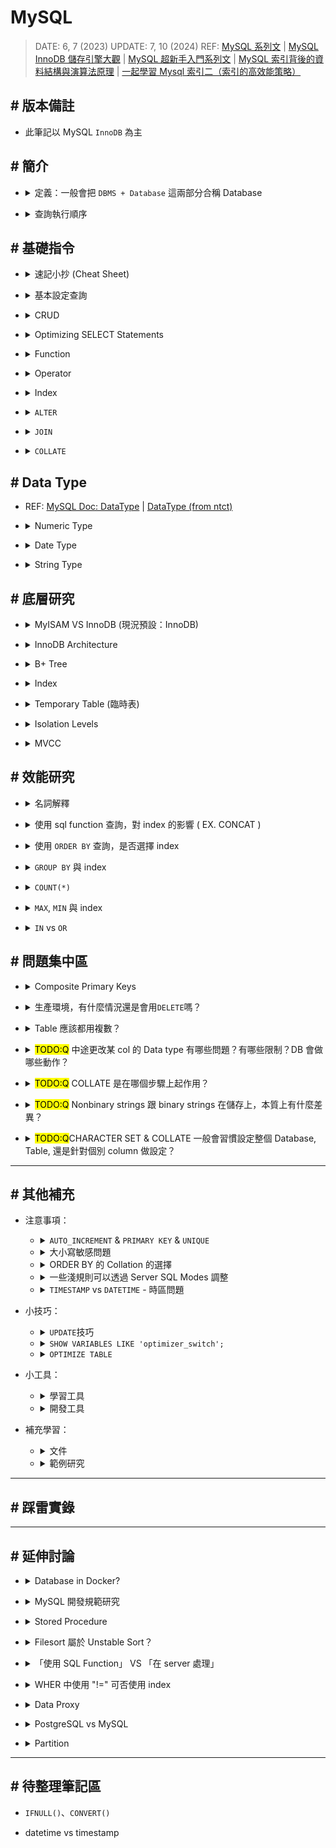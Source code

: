 ##### <!-- 收起 -->

<!----------- ref start ----------->

[MySQL Partition and InnoDB]: https://medium.com/corneltek/mysql-partition-and-innodb-c2b5982e3c04
[DOC: InnoDB Architecture]: https://dev.mysql.com/doc/refman/9.0/en/innodb-architecture.html
[MySQL InnoDB 儲存引擎大觀]: https://www.jianshu.com/p/d4cc0ea9d097
[老生常談：MySQL 的體系結構]: https://generalthink.github.io/2022/04/06/mysql-architecture/
[從 Indexing 的角度切入 MySQL-Innodb 與 PostgreSQL 的效能比較]: https://tech-blog.cymetrics.io/posts/maxchiu/indexing/
[淺談 PostgreSQL 與 MySQL 的差異]: https://blog.kennycoder.io/2023/11/18/%E8%AB%87%E8%AB%87-Postgres-%E8%88%87-MySQL-%E7%9A%84%E5%B7%AE%E7%95%B0/
[MySQL 超新手入門系列文]: https://www.codedata.com.tw/database/mysql-tutorial-getting-started
[MySQL 儲存引擎與資料型態]: https://www.codedata.com.tw/database/mysql-tutorial-8-storage-engine-datatype/
[MySQL 資料庫引擎 InnoDB 與 MyISAM 有何差異?]: https://www.mysql.tw/2023/05/mysql-innodb-myisam-difference.html
[MVCC: Postgres vs MySQL vs Dolt]: https://www.dolthub.com/blog/2024-07-08-are-git-branches-mvcc/
[一起學習 Mysql 索引二（索引的高效能策略）]: https://mp.weixin.qq.com/s?__biz=MzI0MDEzODc5MA==&mid=2247483930&idx=1&sn=1514297d01e62af4185622c6f87ce99f
[MySQL 索引背後的資料結構與演算法原理]: http://blog.codinglabs.org/articles/theory-of-mysql-index.html
[MySQL ICP Doc]: https://dev.mysql.com/doc/refman/8.4/en/index-condition-pushdown-optimization.html
[MySQL 系列文]: https://ithelp.ithome.com.tw/users/20124671/articles
[ON UPDATE/DELETE 作用]: https://blog.csdn.net/u013636377/article/details/51313669
[MariaDB Error Codes]: https://mariadb.com/kb/en/mariadb-error-codes/
[Prisma Doc: Data Proxy]: https://www.prisma.io/docs/data-platform/data-proxy
[MySQL Doc: SHOW Statements]: https://dev.mysql.com/doc/refman/8.0/en/show.html
[validate_password]: https://dev.mysql.com/doc/refman/8.0/en/validate-password.html
[MySQL shell]: https://github.com/dbcli/mycli
[MySQL Doc: BINARY]: https://dev.mysql.com/doc/refman/8.0/en/cast-functions.html#operator_binary
[MySQL 函數 ｜鐵人]: https://ithelp.ithome.com.tw/articles/10034496
[MySQL Doc: Operator]: https://dev.mysql.com/doc/refman/8.0/en/non-typed-operators.html
[MySQL Doc: Date and Time Functions]: https://dev.mysql.com/doc/refman/8.0/en/date-and-time-functions.html
[MySQL Doc: Date]: https://dev.mysql.com/doc/refman/8.0/en/datetime.html
[DataType (from ntct)]: http://ftp.ntct.edu.tw/%E7%A0%94%E7%BF%92%E6%95%99%E6%9D%90/95%E5%B9%B4%E6%9A%91%E6%9C%9F%E7%A0%94%E7%BF%92/php&mysql+xoops/0710%E4%B8%8A%E8%AA%B2/%E6%AC%84%E4%BD%8D%E5%9E%8B%E6%85%8B.htm
[MySQL Doc: Server SQL Modes]: https://dev.mysql.com/doc/refman/8.0/en/sql-mode.html
[MySQL Doc: Precision Math]: https://dev.mysql.com/doc/refman/8.0/en/precision-math.html
[MySQL Doc: DataType]: https://dev.mysql.com/doc/refman/8.0/en/data-types.html
[MySQL issue answer]: https://bugs.mysql.com/bug.php?id=79808
[MySQL EXPLAIN Extra 解析]: https://www.modb.pro/db/409873
[MySQL doc: COUNT()]: https://dev.mysql.com/doc/refman/8.0/en/aggregate-functions.html#function_count
[MySQL 中 IS NULL、IS NOT NULL、!= 不能用索引？]: https://juejin.cn/post/6844903921450745863
[分析 COUNT(*)]: https://mp.weixin.qq.com/s/eh7G_J3a0JudZRR-wrElag
[Optimizing SELECT Statements]: https://dev.mysql.com/doc/refman/8.0/en/select-optimization.html
[Aggregate Function]: https://dev.mysql.com/doc/refman/8.0/en/aggregate-functions-and-modifiers.html
[String Functions]: https://dev.mysql.com/doc/refman/8.0/en/string-functions.html
[MySQL DOC: Character Sets, Collations, Unicode]: https://dev.mysql.com/doc/refman/8.0/en/charset.html
[What is the sorting algorithm behind ORDER BY query in MySQL?]: https://www.pankajtanwar.in/blog/what-is-the-sorting-algorithm-behind-order-by-query-in-mysql
[MySQL：排序（filesort）詳細解析]: https://zhuanlan.zhihu.com/p/101921329
[MySQL DOC: SELECT Statement]: https://dev.mysql.com/doc/refman/8.0/en/select.html
[MySQL DOC: ORDER BY Optimization]: https://dev.mysql.com/doc/refman/8.0/en/order-by-optimization.html
[Optimize Table 整理 MySQL 表空間]: https://www.796t.com/content/1545213008.html
[圖解｜索引覆蓋、索引下推以及如何避免索引失效]: https://zhuanlan.zhihu.com/p/481750465
[資料庫索引深入淺出(二)]: https://isdaniel.github.io/dbindex-2/
[MySQL 覆蓋索引詳解]: https://juejin.cn/post/6844903967365791752
[MySQL 面試：談談你對聚簇索引的理解]: https://blog.csdn.net/zhizhengguan/article/details/120834883?ops_request_misc=%257B%2522request%255Fid%2522%253A%2522168785250216800182784361%2522%252C%2522scm%2522%253A%252220140713.130102334..%2522%257D&request_id=168785250216800182784361&biz_id=0&utm_medium=distribute.pc_search_result.none-task-blog-2~all~top_click~default-2-120834883-null-null.142^v88^koosearch_v1,239^v2^insert_chatgpt&utm_term=%E8%81%9A%E7%B0%87%E7%B4%A2%E5%BC%95&spm=1018.2226.3001.4187
[詳解聚簇索引]: https://blog.csdn.net/crazzy_lp/article/details/84650621?ops_request_misc=&request_id=&biz_id=102&utm_term=%E8%81%9A%E7%B0%87%E7%B4%A2%E5%BC%95&utm_medium=distribute.pc_search_result.none-task-blog-2~all~sobaiduweb~default-1-84650621.142^v88^koosearch_v1,239^v2^insert_chatgpt&spm=1018.2226.3001.4187
[MySQL 底層為什麼要選用 B+樹作為索引的數據結構呢？]: https://blog.csdn.net/cckevincyh/article/details/119003282?spm=1001.2014.3001.5501
[平衡二叉樹、B 樹、B+樹、B*樹理解其中一種你就都明白了]: https://zhuanlan.zhihu.com/p/27700617
[資料庫層的核心 - 索引結構演化論 B+樹]: https://mark-lin.com/posts/20190911/
[聚簇索引]: https://blog.csdn.net/taoqilin/article/details/121230649?ops_request_misc=%257B%2522request%255Fid%2522%253A%2522168785250216800182784361%2522%252C%2522scm%2522%253A%252220140713.130102334..%2522%257D&request_id=168785250216800182784361&biz_id=0&utm_medium=distribute.pc_search_result.none-task-blog-2~all~top_positive~default-1-121230649-null-null.142^v88^koosearch_v1,239^v2^insert_chatgpt&utm_term=%E8%81%9A%E7%B0%87%E7%B4%A2%E5%BC%95&spm=1018.2226.3001.4187
[MySQL 開發規範參考]: https://mp.weixin.qq.com/s?__biz=MzUzNzAzMTc3MA==&mid=2247484130&idx=1&sn=4bae9fdac414a5ee3157b2f9d94f5592&scene=21#wechat_redirect
[Should You Run Your Database in Docker?]: https://vsupalov.com/database-in-docker/

<!------------ ref end ------------>

# MySQL

> DATE: 6, 7 (2023)
> UPDATE: 7, 10 (2024)
> REF: [MySQL 系列文] | [MySQL InnoDB 儲存引擎大觀] | [MySQL 超新手入門系列文] | [MySQL 索引背後的資料結構與演算法原理] | [一起學習 Mysql 索引二（索引的高效能策略）]

## # 版本備註

- 此筆記以 MySQL `InnoDB` 為主

## # 簡介

<!-- 定義：一般會把 `DBMS + Database` 這兩部分合稱 Database -->

- <details close>
  <summary>定義：一般會把 <code>DBMS + Database</code> 這兩部分合稱 Database</summary>

  - DBMS (Database Management System)

    - RDBMS： MySQL、Oracle、Microsoft SQL Server 等
    - NoSQL DBMS：MongoDB、Cassandra、Redis 等

  - SQL (Structured Query Language)
    - 用於溝通 Relational database 的標準語言

  <br>

  ![](./src/image/SQL_Role_Definition.png)

  </details>

<!-- 查詢執行順序 -->

- <details close>
  <summary>查詢執行順序</summary>

  ![](./src/image/SQL_Query_Execution_Order.jpg)

  </details>

<!-- ## # 安裝

TODO: 再修改整理

- 以`Homebrew`安裝
- 以`docker`啟動
- `mysql_secure_installation`進行安全設置

  - 設定每次連線所需的密碼
  - 設定是否開放遠端連線 --NO-> 只能在本機連線
  - 設定是否開放 test user --NO-> 只能用 root 連線

- `mysql -u root -p`進入 MySQL 介面

  - `-u <user>`：以該 user 身份執行
  - `-p`：輸入密碼

 -->

## # 基礎指令

<!-- 速記小抄 (Cheat Sheet) -->

- <details close>
  <summary>速記小抄 (Cheat Sheet)</summary>

  ![](./src/image/SQL_cheat_sheet1.jpeg)
  ![](./src/image/SQL_cheat_sheet2.png)

  </details>

<!-- 基本設定查詢 -->

- <details close>
  <summary>基本設定查詢</summary>

  <!-- SELECT VERSION(); -->

  - <details close>
    <summary><code>SELECT VERSION();</code></summary>

    - 查看 MySQL 版本

    </details>

  <!-- SELECT DATABASE(); -->

  - <details close>
    <summary><code>SELECT DATABASE();</code></summary>

    - 查詢目前正在 use 的 DB

    </details>

  <!-- DELIMITER symbol -->

  - <details close>
    <summary><code>DELIMITER symbol</code></summary>

    - 更改結尾的符號
    - 當前環境生效，若 exit 再回來則回覆成 `;`

    ```sql
    -- EX. 原本用 ; 結尾
    > SELECT * FROM users;

    -- 改成用 # 結尾
    > DELIMITER #
    > SELECT * FROM users#

    -- exit 後恢復 ;
    > exit
    $ mysql -r root -p
    > SELECT * FROM users;
    ```

    </details>

  <!-- DESCRIBE table; -->

  - <details close>
    <summary><code>DESCRIBE table;</code></summary>

    - 秀出該 table 的樣貌

    </details>

  <!-- SHOW WARNINGS; -->

  - <details close>
    <summary><code>SHOW WARNINGS;</code></summary>

    - REF: [MariaDB Error Codes]
    - 列出上一個操作所造成的 Error 或 Warning
    - 只要做新的 SQL 動作，前面的 warning 就消失了

    </details>

  <!-- SHOW VARIABLES; -->

  - <details close>
    <summary><code>SHOW VARIABLES;</code></summary>

    - 列出所有 DB server 中的變數設定
    - 設定方式：`SET var_name="var_value"`

    </details>

  <!-- SHOW CREATE DATABASE db_name; -->

  - <details close>
    <summary><code>SHOW CREATE DATABASE db_name;</code></summary>

    - [MySQL Doc: SHOW Statements]
    - 可以查詢該 database 的資訊 (CHARACTER SET, COLLATE, ENCRYPTION)
    - 同理可查 `SCHEMA`

    </details>

  </details>

<!-- CRUD -->

- <details close>
  <summary>CRUD</summary>

  <!-- INSERT INTO -->

  - <details close>
    <summary><code>INSERT INTO</code></summary>

    - `INSERT INTO table(col1, col2) VALUES(col1, col2);`，是按照順序來進行配對 column

    </details>

  </details>

<!-- Optimizing SELECT Statements -->

- <details close>
  <summary>Optimizing SELECT Statements</summary>

  - [Optimizing SELECT Statements]

  <!-- ORDER BY -->

  - <details close>
    <summary><code>ORDER BY</code></summary>

    - `DESC` 降冪 (預設為升冪)

      - 排序方式從 升冪 改為 降冪
      - EX. `SELECT * FROM employees ORDER BY salary DESC;`

    - `ORDER BY 1`

      - 依照 SELECT 的第一項 (EX. name) 來排序
      - EX. `SELECT name, salary FROM employees ORDER BY 1;`

    </details>

  <!-- LIMIT -->

  - <details close>
    <summary><code>LIMIT</code></summary>

    - 可用 `18446744073709551615` 確保列出 LIMIT 後全部內容
    - EX. `SELECT * FROM tbl LIMIT 95,18446744073709551615;`
    - REF: [MySQL DOC: SELECT Statement]

    </details>

  <!-- LIKE -->

  - <details close>
    <summary><code>LIKE</code></summary>

    <!-- `%` 省略 -->

    - <details close>
      <summary><code>%</code> 省略</summary>

      - EX. `SELECT * FROM table_name LIKE "%A";`
      - EX. `SELECT * FROM table_name LIKE "A%";`
      - EX. `SELECT * FROM table_name LIKE "%A%";`
      </details>

    <!-- `_` 省略數量 -->

    - <details close>
      <summary><code>_</code> 省略數量</summary>

      - 有幾個 `_` 就代表幾個 char
      - EX. `SELECT * FROM table_name LIKE "__A";`
      - EX. `SELECT * FROM table_name LIKE "A___";`
      </details>

    <!-- 預設不會區分大小寫 -->

    - <details close>
      <summary>預設不會區分大小寫</summary>

      - 可用 `BINARY` 區分大小寫
      - EX. `SELECT * FROM table_name WHERE col_name LIKE BINARY 'J%';`

      </details>

    <!-- 效能注意 -->

    - <details close>
      <summary>效能注意</summary>

      - 使用 `%`, `_` 等開頭，會無法使用 index

      </details>

    </details>

  </details>

<!-- Function -->

- <details close>
  <summary>Function</summary>

  <!-- String Function -->

  - <details close>
    <summary>String Function</summary>

    - [String Functions]

    - `CONCAT`、`CONCAT_WS`、`SUBSTR`、`REPLACE`、`REVERSE`、`CHAR_LENGTH`、`LOWER`、`UPPER`、`TRIM`、``

    </details>

  <!-- DateTime Function -->

  - <details close>
    <summary>DateTime Function</summary>

    - `NOW()`、`CURRENT_TIMESTAMP()`、`CURRENT_TIMESTAMP`

      - MySQL 中，都是回傳當下時區的時間
      - 需注意就算以數字格式呈現，也不是 TIMESTAMP，而是 DATETIME

    - `NOW()` vs `SYSDATE()`

      - `NOW()`、`CURRENT_TIMESTAMP()` 是執行準備開始的時間
      - `SYSDATE()` 是真正執行時的時間

      ![NOW_vs_SYSDATE.png](./src/image/NOW_vs_SYSDATE.png)

    - `DATEDIFF()`、`TIMESTAMPDIFF()`

      - `DATEDIFF()` 回傳「天數」
      - `TIMESTAMPDIFF()` 自己指定

    - [MySQL Doc: Date and Time Functions]

    </details>

  <!-- Information Function -->

  - <details close>
    <summary>Information Function</summary>

    - `CONNECTION_ID()`、`DATABASE()`、`LAST_INSERT_ID()`、`USER()`、`VERSION()`

    - `LAST_INSERT_ID()`

      - 同時插入多筆資料，會回傳第一筆的 id

      ```sql
      -- EX. 一次 INSERT a,b,c，但 LAST_INSERT_ID() 會回傳 a 的 id

      mysql> SELECT * FROM table1;
      +----+------+
      | id | col1 |
      +----+------+
      | 1  | x    |
      +----+------+

      mysql> INSERT INTO table1(col1) VALUES('a'),('b'),('c');

      mysql> SELECT * FROM table1;
      +----+------+
      | id | col1 |
      +----+------+
      | 1  | x    |
      | 2  | a    |
      | 3  | b    |
      | 4  | c    |
      +----+------+

      mysql> SELECT LAST_INSERT_ID();
      +------------------+
      | LAST_INSERT_ID() |
      +------------------+
      |                2 |
      +------------------+
      ```

    </details>

  <!-- Aggregate Function -->

  - <details close>
    <summary>Aggregate Function</summary>

    - [Aggregate Function]

    - `COUNT`、`DISTINCT`、`SUM`、`MAX`、`MIN`、`AVG`

    <!-- GROUP BY -->

    - <details close>
      <summary><code>GROUP BY</code></summary>

      - `HAVING`：類似於 `GROUP BY` 的 `WHERE`，但本質上不同

      </details>

    <!-- HAVING VS WHERE -->

    - <details close>
      <summary><code>HAVING</code> VS <code>WHERE</code></summary>

      - `WHERE`：查表時進行篩選
      - `HAVING`：對查詢結果進行篩選

      - 當在一般情形，直接以 `HAVING` 替代 `WHERE`，則會先返回結果才進行篩選，導致其掃表的範圍變大、返回的內容變多

        ![HAVING_vs_WHERE.png](./src/image/HAVING_vs_WHERE.png)

      </details>

    </details>

  <!-- Encryption and Compression Functions -->

  - <details close>
    <summary>Encryption and Compression Function</summary>

    - `MD5()`、`SHA1()`、`SHA2()`

    - `VALIDATE_PASSWORD_STRENGTH()`

      - 需先安裝 [validate_password]
      - 回傳密碼強度
      - 不會記錄在 shell 的 history

    </details>

  </details>

<!-- Operator -->

- <details close>
  <summary>Operator</summary>

  - [MySQL Doc: Operator]

  - `NOT`、`!=`、`LIKE`、`BINARY`、`AND`、`OR`、`BETWEEN`、`IN`、`CASE`

  - `BINARY`

    - 轉成 binary string，可以進行 byte by byte 的比較 (沒轉之前為 char by char，所以才無法區分大小寫)

    - 範例

      - 在查詢時才指定 COLLATE

        - EX. `SELECT * FROM table_name WHERE col_name LIKE BINARY 'J%';`

      - 在定義欄位時，同時定義預設的 COLLATE

        - EX. `CREATE TABLE table_name(col_name VARCHAR(5) BINARY);`

      ```sql
      -- 預設為 utf8mb4 時，以下兩兩同義：
      CHAR(10) BINARY
      CHAR(10) CHARACTER SET utf8mb4 COLLATE utf8mb4_bin

      CHAR(10) CHARACTER SET binary
      BINARY(10)
      ```

    - REF: [MySQL Doc: BINARY] | [MySQL 函數 ｜鐵人]

  - `BETWEEN`

    - 包含前後兩個
    - EX. `SELECT * FROM table_name WHERE col_name BETWEEN 1 AND 5;` 中，回傳資料包含 1 & 5

  - `CASE`

    ```sql
    -- EX. 依照分數分類為 1 ~ 5 顆星，並在查詢結果增加一個 col 為 stars

    SELECT *,
      CASE
        WHEN score>=8 THEN "*****"
        WHEN score>=7 AND score<8 THEN "****"
        WHEN score>=6 AND score<7 THEN "***"
        WHEN score>=5 AND score<6 THEN "**"
        ELSE "*"
      END AS stars
    FROM movie
    ```

  </details>

<!-- Index -->

- <details close>
  <summary>Index</summary>

  <!-- CREATE INDEX index_name ON table_name(title); -->

  - `CREATE INDEX index_name ON table_name(title);`

  <!-- SHOW INDEXES FROM table_name; -->

  - `SHOW INDEXES FROM table_name;`

  </details>

<!-- ALTER -->

- <details close>
  <summary><code>ALTER</code></summary>

  - `ALTER TABLE table_name MODIFY col_name TYPE_NAME;`

    - 更改 col 的 type
    - 需相容所有已存在的資料，才能改變

  </details>

<!-- JOIN -->

- <details close>
  <summary><code>JOIN</code></summary>

  <!-- 基本 -->

  - <details close>
    <summary>基本</summary>

    - `join buffer` 預設：256KB
    - `SHOW VARIABLES LIKE 'join_%';`

    </details>

  <!-- JOIN 的過程 -->

  - <details close>
    <summary>JOIN 的過程</summary>

    </details>

  <!-- `ON` vs `WHERE` -->

  - <details close>
    <summary><code>ON</code> vs <code>WHERE</code></summary>

    </details>

  <!-- FOREIGN KEY -->

  - <details close>
    <summary><code>FOREIGN KEY</code></summary>

    - EX. `FOREIGN KEY(table_name_id) REFERENCES table_name(id)`

    - 插入時，`table_name_id` 欄位會進行檢查，只能填入已存在的 `table_name.id`
    - 一些規範，不建議使用 `FOREIGN KEY`，因為會降低效能 (可能都會在 server 端進行檢查)

    </details>

  <!-- ON DELETE CASCADE -->

  - <details close>
    <summary><code>ON DELETE CASCADE</code></summary>

    - [ON UPDATE/DELETE 作用]

    </details>

  ![JOIN_3_type.png](./src/image/JOIN_3_type.png)

  </details>

<!-- COLLATE -->

- <details close>
  <summary><code>COLLATE</code></summary>

  </details>

## # Data Type

- REF: [MySQL Doc: DataType] | [DataType (from ntct)]

<!-- Numeric Type -->

- <details close>
  <summary>Numeric Type</summary>

  <!-- Interger Types -->

  - <details close>
    <summary>Interger Types</summary>

    - `TINYINT`、`SMALLINT`、`MEDIUMINT`、`INT`、`BIGINT`
    - 1、2、3、4、8 byte
    - 可以使用 `UNSIGNED`
      - EX. `INT UNSIGNED`

    </details>

  <!-- Fixed-Point Types -->

  - <details close>
    <summary>Fixed-Point Types</summary>

    - `DECIMAL`、`NUMERIC`

    <!-- size (`DECIMAL(M,D)`) -->

    - <details close>
      <summary>size (<code>DECIMAL(M,D)</code>)</summary>

      - M 最多 65 digits
      - <mark>TODO: 此資料有點問題，待研究</mark> size：`M > D ? M + 2 : D + 2` byte
      - 應該是 M+2 byte，且 D <= M+2 ？
      </details>

    <!-- 範例 -->

    - <details close>
      <summary>範例</summary>

      - EX. `DECIMAL(5,2)`
      - precision 為 5 位數字 (digits)，scale 為 2 位小數 (decimals)
      - 範圍：-999.99 ~ 999.99
      </details>

    <!-- 簡寫 -->

    - <details close>
      <summary>簡寫</summary>

      - `DECIMAL(M)` 等於 `DECIMAL(M,0)`
      - `DECIMAL` 等於 `DECIMAL(10)`

      </details>

    - REF: [MySQL Doc: Precision Math]

    </details>

  <!-- Floating-Point Types (不準確) -->

  - <details close>
    <summary>Floating-Point Types (不準確)</summary>

    - `FLOAT`、`DOUBLE`
    - `FLOAT` 4 byte，`DOUBLE` 8 byte
    - 格式同 `DECIMAL`，但儲存方式不同，精準度也就不同

    </details>

  <!-- Bit-Value Type -->

  - <details close>
    <summary>Bit-Value Type</summary>

    - `BIT`
    - `BIT(M)`: M 可以 1 ~ 64

    <!-- 輸入範例 -->

    - <details close>
      <summary>輸入範例</summary>

      - `INSERT INTO table_name VALUE(b'11111111');`
      - `INSERT INTO table_name VALUE(0b11111111);`
      - `INSERT INTO table_name VALUE(x'FF');`
      - `INSERT INTO table_name VALUE(0xFF);`
      - `INSERT INTO table_name VALUE(255);`
      </details>

    <!-- 輸出範例 -->

    - <details close>
      <summary>輸出範例</summary>

      - `SELECT x, x+0, BIN(x), OCT(x), HEX(x) FROM table_name;`

        ![BIT_present.png](./src/image/BIT_present.png)

      </details>

    </details>

  </details>

<!-- Date Type -->

- <details close>
  <summary>Date Type</summary>

  - REF: [MySQL Doc: Date]

  - `DATE`、`TIME`、`YEAR`、`DATETIME`、`TIMESTAMP`
  - 盡量都按照完整格式書寫。若需使用簡寫，需再仔細研究地雷區
  - 有些可以超出一點 support 的範圍，但不建議也不保證

  <!-- DATE -->

  - <details close>
    <summary><code>DATE</code></summary>

    - `YYYY-MM-DD`
    - `1000-01-01` ~ `9999-12-31`
    - 3 byte

    </details>

  <!-- TIME -->

  - <details close>
    <summary><code>TIME</code></summary>

    - `HH:MM:SS`
    - `-838:59:59` ~ `838:59:59`
    - 3 byte
    - <mark>TODO:Q</mark> 為啥是 838 ？

    </details>

  <!-- YEAR -->

  - <details close>
    <summary><code>YEAR</code></summary>

    - `1901` ~ `2155`
    - 1 byte

    </details>

  <!-- DATETIME -->

  - <details close>
    <summary><code>DATETIME</code></summary>

    - `DATE` + `TIME` + microseconds
    - `YYYY-MM-DD HH:MM:SS`
    - `1000-01-01 00:00:00` ~ `9999-12-31 23:59:59`
    - 8 byte

    </details>

  <!-- TIMESTAMP -->

  - <details close>
    <summary><code>TIMESTAMP</code></summary>

    - `1970-01-01 00:00:01 UTC` ~ `2038-01-19 03:14:07 UTC`
    - 4 byte (INT SIGNED)
    - 時區問題

      - 以當下 SQL server 內設定的時區 (可改設定)，計算出 timestamp
      - version 8.0.22 後，可在 SQL 用 `CAST()` 直接轉

        - EX. `CAST(timestamp AT TIME ZONE INTERVAL '+00:00' AS datetime)`

    - 實用範例

      - 兩種寫法都可以使得每次 update 該 row 時，自動更新 update_at
      - `TIMESTAMP` 有時候會預設直接做此設定

      ```sql
      mysql> CREATE TABLE table_name(
                col_name1 INT,
                update_at TIMESTAMP
                  NOT NULL DEFAULT CURRENT_TIMESTAMP
                  ON UPDATE CURRENT_TIMESTAMP
              );

      mysql> CREATE TABLE table_name(
                col_name1 INT,
                update_at TIMESTAMP
                  NOT NULL DEFAULT NOW()
                  ON UPDATE NOW()
                );
      ```

      ![TIMESTAMP_ON_UPDATE.png](./src/image/TIMESTAMP_ON_UPDATE.png)

    </details>

  <!-- DATETIME vs TIMESTAMP -->

  - <details close>
    <summary><code>DATETIME</code> vs <code>TIMESTAMP</code></summary>

    - Datetime (1000 ～ 9999 年)，Timestamp (1970 ～ 2038 年)
    - For index, Timestamp 比 Datetime 快
    - 面臨的時區問題不同 (詳見注意事項)

    </details>

  </details>

<!-- String Type -->

- <details close>
  <summary>String Type</summary>

  <!-- `Binary strings` vs `Nonbinary strings` -->

  - <details close>
    <summary><code>Binary strings</code> vs <code>Nonbinary strings</code></summary>

    - Binary strings

      - `BINARY`、`VARBINARY`、`BLOB`、

    - Nonbinary strings

      - `CHAR`、`VARCHAR`、`TEXT`

    </details>

  <!-- `CHAR`、`VARCHAR` -->

  - <details close>
    <summary><code>CHAR</code>、<code>VARCHAR</code></summary>

    - 定義要使用幾個 char
    - type：1 byte
    - 英文字母：1 byte

    - `CHAR`

      - 0 ~ 255 char
      - 固定空間

    - `VARCHAR`

      - 0 ~ 65535 char
      - 固定最大可使用空間
      - 改變長度時，會需要重新分配空間

    - function

      - `CHAR_LENGTH()` 計算 char 長度
      - `LENGTH()` 計算 char 所使用空間 (但如果 CHAR(4) 存 'ab'，會回傳 2)

    </details>

  <!-- `BINARY`、`VARBINARY` -->

  - <details close>
    <summary><code>BINARY</code>、<code>VARBINARY</code></summary>

    - 定義要使用幾個 byte
    - `BINARY` 會補滿 0x00，所以用 `LENGTH()` 會回傳固定的

    </details>

  <!-- `BLOB`、`TEXT` -->

  - <details close>
    <summary><code>BLOB</code>、<code>TEXT</code></summary>

    - 儲存空間更大的 `VARBINARY`、`VARCHAR`
    - 2^8, 2^16, 2^24, 2^32 byte
    - 可以設定 `max_sort_length`，排序時，最多只會依照前面 max_sort_length 個去排序

    </details>

  <!-- `ENUM`、`SET` -->

  - <details close>
    <summary><code>ENUM</code>、<code>SET</code></summary>

    <!-- ENUM -->

    - <details close>
      <summary><code>ENUM</code></summary>

      - 實際上是儲存一個 index，可節省空間
      - 也可以在 insert 時，使用 index 編號

        ```sql
        -- EX. S, M, L = 1, 2, 3

        mysql> CREATE TABLE table1(title VARCHAR(5), size ENUM('S', 'M', 'L'));
        mysql> INSERT INTO table1(title, size) VALUE('hat', 1);
        ```

      - <mark>TODO:Q</mark> `ENUM` 在 insert & select 會比 `CHAR` 快？

      </details>

    <!-- SET -->

    - <details close>
      <summary><code>SET</code></summary>

      - 0 ~ 64 member

        ![SET_type_limit.png](./src/image/SET_type_limit.png)

      - 如同 `ENUM`，也是儲存 index

      - 注意每個 member 之間，不能有空格

        ```sql
        -- EX. X
        mysql> INSERT INTO set1 VALUE("enum1, enum2");

        -- EX. O
        mysql> INSERT INTO set1 VALUE("enum1,enum2");
        ```

      - index 換算成二進位，剛好對應到有哪些 member

        - EX. 在 SET("L,M,S") 中，index 與 set 的關係

        | index | L   | M   | S   | set   |
        | ----- | --- | --- | --- | ----- |
        | 0     | 0   | 0   | 0   |       |
        | 1     | 0   | 0   | 1   | S     |
        | 2     | 0   | 1   | 0   | M     |
        | 3     | 0   | 1   | 1   | M,S   |
        | 4     | 1   | 0   | 0   | L     |
        | 5     | 1   | 0   | 1   | L,S   |
        | 6     | 1   | 1   | 0   | L,M   |
        | 7     | 1   | 1   | 1   | L,M,S |

      - <mark>TODO:</mark> EXPLAIN 一下使用 index 跟 明文時，是否有效率差異

      </details>

    </details>

  </details>

## # 底層研究

<!-- MyISAM VS InnoDB (現況預設：InnoDB) -->

- <details close>
  <summary>MyISAM VS InnoDB (現況預設：InnoDB)</summary>

  ![](./src/image/MyISAM_vs_InnoDB1.png)
  ![](./src/image/MyISAM_vs_InnoDB2.png)

  - `Transactions`、`ACID`、`Row-level lock`、`Foreign key`

  - REF:

    - [MySQL 儲存引擎與資料型態]
    - [MySQL 資料庫引擎 InnoDB 與 MyISAM 有何差異?]

  </details>

<!-- InnoDB Architecture -->

- <details close>
  <summary>InnoDB Architecture</summary>

  <!-- In-Memory Structures -->

  - <details close>
    <summary>In-Memory Structures</summary>

    <!-- Buffer Pool -->

    - <details close>
      <summary>Buffer Pool</summary>

      - 簡介：InnoDB 引擎 In-Memory 區塊中，用於快取資料，從而減少 Disk I/O、加速讀寫操作

      <!-- 行為特性 -->

      - <details close>
        <summary>行為特性</summary>

        - 所有區塊都是以 page 為單位 (預設 16KB)
        - 不區分種類，將所有 page 串成 `LRU List`＆`Flush List` 兩個 List
        - `LRU List` 中，預設 old sublist 佔 37% (準備被淘汰的部分)
        - `Flush List` 中存放尚未被寫入 disk 的 page (dirty page)

        </details>

      <!-- 種類介紹 -->

      - <details close>
        <summary>種類介紹</summary>

        <!-- Pages -->

        - Pages：Data Pages、Index Pages、Undo Pages、change buffer Pages、AHI Pages、System Pages

        <!-- Change Buffer -->

        - <details close>
          <summary>Change Buffer</summary>

          - 針對`尚未被讀取至 memory 中的 Index page 的 INSERT、UPDATE、DELETE`，會先將更新存在 Change Buffer
          - 每當 Index page 被讀取至 memory，則會立刻與對應的 Change Buffer 進行合併
          - 達到 checkpoint 時，也會進行合併，必須先將對應的 Index page 讀取至 memory
          - 以 `B+ Tree` 結構存在

          </details>

        <!-- AHI (Adaptive Hash Index) -->

        - <details close>
          <summary>AHI (Adaptive Hash Index)</summary>

          - 用 `Hash Table` 來記錄常用的查詢位址

            ```
            // EX.

            key1 = 3 對應的 Index page 位址
            pk = 5 對應的 Data page 位址
            ```

          - 觸發條件 (符合「常用的查詢位址」的條件)

            - 連續以同樣的等值查詢條件查詢了 100 次
            - 並且透過此查詢訪問同一個 page 位址 N 次 (N = rows of page / 16)

          </details>

        </details>

      </details>

    <!-- Redo Log Buffer -->

    - <details close>
      <summary>Redo Log Buffer (預設 16 MB)</summary>

      - 參數：`innodb_log_buffer_size`
      - 當機時，Buffer Pool 中資料的恢復機制
      - 當資料寫入 Buffer Pool & redo log 中後，就會回應已完成寫入
        (redo log 的處理方式因 `innodb_flush_log_at_trx_commit` 設定而不同，預設立刻寫入 disk，若沒關閉 OS Cache 就還是有機會漏掉)
      - 此時被視為 dirty pages，放入 Flush List
      - redo log 中也會紀錄完整的資料，所以當機時可從 redo log 中找回，重寫入一次資料
      - 雖然 redo log 也寫入 disk，但因為寫入的位址是按照順序，不像寫入 DB 會切換位址，因此相對來說是很快的
      - 達到 checkpoint 時，會將 dirty pages 寫入 DB，並將 redo log 對應的資料空間釋放

      </details>

    <!-- Undo Log Buffer -->

    - <details close>
      <summary>Undo Log Buffer</summary>

      - 保存 Transaction 的舊版本資料，並支援 MVCC 的處理
      - 在 disk 中是紀錄在 Undo Tablespace
      - 也會產生對應的 undo page，也會將此操作記錄在 Redo Log
      - 只有在出現有需要 MVCC 處理的 Transaction 時，才會寫入 undo page，進而被安排寫入 Undo Tablespace

      </details>

    <!-- Data Dictionary (Meta Data) -->

    - <details close>
      <summary>Data Dictionary (Meta Data)</summary>

      - MySQL 8.0 以後，Data Dictionary 已經持久化，並且完全捨棄各自 table 的 `.frm` (統一在 `ibdata`)
      - INFORMATION_SCHEMA 的部分組成，即是在查詢時，才動態從 Data Dictionary 中讀取的資料 (還包括從其他地方獲取的 Meta Data)

      </details>

    <!-- Lock Information (Lock Table) -->

    - <details close>
      <summary>Lock Information (Lock Table)</summary>

      - 在處理 Memory-Level Locks，會針對 page-level 來進行 mutex lock (互斥鎖)

      - 操作 LRU List 與 Flush List 時，也會進行 shared read lock

      </details>

    </details>

  <!-- On-Disk Structures -->

  - <details close>
    <summary>On-Disk Structures</summary>

    <!-- Redo Log -->

    - <details close>
      <summary>Redo Log (預設 48 MB x 2)</summary>

      - 參數：`innodb_log_file_size`、`innodb_log_files_in_group`
      - 環狀結構：memory 中有指針記錄目前寫入位置，依序寫滿一個 file 繼續寫下一個 file，直到最後一個再循環回第一個 file
      - 設定考量：

        - 系統崩潰後的恢復：會進行完整 Redo Log 上的操作
        - Checkpoint 觸發：使用了 `innodb_log_file_size`x`innodb_log_files_in_group` 的 75% ~ 80%
        - 結論：設定太大，系統崩潰後的恢復時間太長。設定太小，會太常觸發 Checkpoint

      </details>

    <!-- Doublewrite Buffer -->

    - <details close>
      <summary>Doublewrite Buffer (預設 2 MB)</summary>

      - 資料真正寫入 Disk 前，會先將 page 寫入 Doublewrite Buffer
      - 因為預設下，Disk 一次性寫入 512 Byte，無法完全確保 page (16KB) 的原子性寫入
      - MySQL 8.0 後改為獨立的 File (.dblwr)，更之前是寫在 The System Tablespace 中

      </details>

    <!-- TableSpace -->

    - <details close>
      <summary>TableSpace</summary>

      <!-- 行為特性 -->

      - <details close>
        <summary>行為特性</summary>

        - 依照不同類型，可能對應一個 file，也可能對應數個 file 組成一個 TableSpace

        - TableSpace 實際上就是 File 層級的空間劃分 (.ibd)

          - EX. (A)兩個表各自使用 File-Per-Table Tablespace vs (B)將兩個表組成一個 General Tablespace
          - 在查詢介面時，都會看到兩個 table
          - 在 Disk 中，A 分兩個 IBD file，B 集中在一個 IBD file

        - 讀寫時，如同其他 data pages 那樣，一起在 buffer pool 中管理

        </details>

      <!-- 邏輯結構 -->

      - <details close>
        <summary>邏輯結構</summary>

        <!-- 以 `Segment` 為單位 -->

        - <details close>
          <summary>以 <code>Segment</code> 為單位</summary>

          - 可能有 Index Segment、Data Segment、Rollback Segment
          - 目前 Rollback Segment 統一在一個 Tablespace，可選擇 Undo Tablespace 或 System Tablespace
          - 如果有大型 BLOB/TEXT 等資料型態，會將太大的移到 Row 之外，組成另一個 Segment (動態拆分成更多 Segment 存放)

          </details>

        - 一個 `TableSpace` 可以有數個 `Segments`
        - 一個 `Segment` 包含 N x `Extents`(1 MB)
        - 一個 `Extent` 包含 64 x `Pages`(16 KB)
        - 一個 `Page` 包含 `Header`(38 B)、N x `Rows`、`Trailer`(8 B)

        ![](./src/image/InnoDB_Tablespaces.png)

        </details>

      <!-- 物理結構 -->

      - <details close>
        <summary>物理結構</summary>

        - 主要會以 Extent 為單位，來分配空間

        <!-- 每個 IBD file，開頭會有 `FSP_HDR`、`IBUF_BITMAP`、`INODE` 等 MetaData 相關的 page -->

        - <details close>
          <summary>每個 IBD file，開頭為 Extent0，包含前三個 page 為 <code>FSP_HDR</code>、<code>IBUF_BITMAP</code>、<code>INODE</code> 等 MetaData 相關的 page</summary>

          - 簡述：INODE 描述 Segment，FSP_HDR 描述 Extent

          - `FSP_HDR`：只儲存前面 256 個 `XDES` (extent descriptors)，只管理最初的 256 個 Extents (超過的 XDES 會再生成新的 `XDES Pages` 來管理)

          - `IBUF_BITMAP`：標記 page 與 `Change Buffer` 關聯的資訊

          - `INODE`：包含 85 x `INODE entry`(192 B)，每個 INODE entry 描述一個 `FSEG` (File Segment)。同理一開始只有一個 INODE Page，超過才在後續擴充

          </details>

        <!-- Extent0 剩餘零散的 page 也會被利用 -->

        - <details close>
          <summary>Extent0 剩餘零散的 page 也會被緊接著利用</summary>

          - 但 segment 主要還是以 Extent 來擴展
          - 每個 segment 最多只能使用 32 個零散的 page (Frag Array Single Pages)
          - 超過 32 或是一開始就大量批量寫入，則會創建新的 Extent 來使用
          - 可手動使用 `OPTIMIZE TABLE` 重整頁面 (或用其他更加優化的工具)

          </details>

        <!-- 查詢方式 -->

        - <details close>
          <summary>查詢方式</summary>

          ```sql
          -- 得到 ID = num1
          select * from information_schema.innodb_sys_tables where name='test/t';

          -- 以 ID 查詢得到該 tablespace 的前四個 page
          select * from information_schema.innodb_buffer_page where SPACE=num1;
          ```

          </details>

        ![](./src/image/IBD_File.png)
        ![](./src/image/FSEG_Structure.png)

        </details>

      <!-- Page 結構 -->

      - <details close>
        <summary>Page 結構</summary>

        <!-- Record -->

        - <details close>
          <summary><code>Record</code></summary>

          - Record 可以是 row、index node..etc
          - 每個 Record 的大小是不用固定的
          - 資料量小，B+ Tree 可能還只有一個 level，整顆都在同一個 page 中

          </details>

        <!-- Next Record Offset -->

        - <details close>
          <summary><code>Next Record Offset</code></summary>

          - 每個 Record 會紀錄 `Next Record Offset`，代表與下一個 Record 的偏移值
          - 通常只記錄 Next，而沒有 Prev
          - EX. -50 就是從當前位置偏移 -50 byte 就會抵達下一個 Record

          </details>

        <!-- Garbage -->

        - <details close>
          <summary><code>Garbage</code></summary>

          - 刪除的 Record 只會標記為 Garbage，新增 Record 會優先透過 `Garbage Offset` 直接到該位置，覆蓋掉刪除的 Record

          - Garbage Offset 只會紀錄第一個，在 Garbage Record 中會紀錄 Next Offset

          - 因爲 Record 大小不定，所以須先比對大小是否合適，再進行後續

          </details>

        <!-- Directory & N_owned -->

        - <details close>
          <summary><code>Directory</code> & <code>N_owned</code></summary>

          - Directory Slots 中，用來標記數個 Page Directory 的 offset，使得 Record 數量變多時，可以在單一 page 中進行二分法查詢

          - 每個 Page Directory 必須要控制 N_owned 在最少 4、最多 8

          - N_owned 超過就會再新增一個 Page Directory

          - N_owned 主要用來維持每組的數量在合理範圍內 (4 ~ 8)，從而優化頁面的插入和刪除操作

          </details>

        ![](./src/image/Page_Detail_Structure.png)
        ![](./src/image/Index_Structure.png)
        ![](./src/image/Page_Directory_Structure.png)

        </details>

      <!-- 種類介紹 -->

      - <details close>
        <summary>種類介紹</summary>

        - The System Tablespace、File-Per-Table Tablespaces、General Tablespaces、Undo Tablespaces、Temporary Tablespaces

        <!-- File-Per-Table Tablespaces -->

        - <details close>
          <summary><code>File-Per-Table Tablespaces</code></summary>

          - MySQL 5.5 之前，InnoDB 只有一個共享的 tablespace
          - 設定了 innodb_file_per_table ，則每個 table 都會產生一個獨立的 File-Per-Table Tablespace (tablename.ibd)
          - 推薦 innodb_file_per_table 開啟

          </details>

        <!-- General Tablespaces -->

        - <details close>
          <summary><code>General Tablespaces</code></summary>

          - 一張表的存在是 General 與 File-Per-Table 二選一
          - 可將關聯性高的數張小表，集中在一個 IBD file 管理，減少隨機 I/O
          - 集中後，要注意從單個表，改成以整個 Tablespace 來思考檔案大小

          </details>

        <!-- Temporary Tablespaces -->

        - <details close>
          <summary><code>Temporary Tablespaces</code></summary>

          - 在創建完成後，就跟來源 Tablespace 分開管理，想要有連動的更新都是另外再加上去
          - 分為 `Global` & `Session`
          - 可選擇 Memory、InnoDB、MyISAM 等引擎
          - Global 每次重啟都會自動重新創建，Session 只在當次存在
          - 創建時，預設使用 `REPEATABLE READ` 隔離級別

          </details>

        </details>

      </details>

    </details>

  <!-- 其他補充 -->

  - <details close>
    <summary>其他補充</summary>

    - memory 上的 data page 會對應到 disk 上的 data page，一次最少讀寫一個 page

    - `OS Cache` 通常不會開啟，因為跟 Buffer Pool 重複快取功能，而 Buffer Pool 更靈活

    <!-- innodb_buffer_pool_instances -->

    - <details close>
      <summary><code>innodb_buffer_pool_instances</code></summary>

      - 增加 instance 數量用來解決，多 threads 高併發效能
      - 官方建議在 Buffer Pool 大於 1GB 時，才開始考慮劃分實例
      - 建議一顆 CPU 只配一個 Buffer Pool
      - 指標

        - innodb_buffer_pool_size 1 ~ 8GB --> 1 ~ 4 instances
        - innodb_buffer_pool_size 8 ~ 32GB --> 4 ~ 8 instances
        - innodb_buffer_pool_size 32GB up --> 8 ~ 16 instances

      </details>

    <!-- `INFORMATION_SCHEMA` & `PERFORMANCE_SCHEMA` -->

    - <details close>
      <summary><code>INFORMATION_SCHEMA</code> & <code>PERFORMANCE_SCHEMA</code></summary>

      - 都是虛擬資料庫，其中的 table 沒有存在 disk，而是動態生成在記憶體中
      - INFORMATION_SCHEMA 是基於 Mata Data 動態查詢
      - PERFORMANCE_SCHEMA 則是動態即時收集的性能監控數據
      - 在一些操作中，例如規劃查詢計畫時，會參考到這些資訊 (一些統計數據)

      </details>

    </details>

  <!-- 圖解： -->

  - <details close>
    <summary>圖解</summary>

    ![](./src/image/Innodb_Architecture.png)

    </details>

  <!-- REF： -->

  - <details close>
    <summary>REF</summary>

    - [DOC: InnoDB Architecture]
    - [老生常談：MySQL 的體系結構]
    - [MySQL InnoDB 儲存引擎大觀]

    </details>

  </details>

<!-- B+ Tree -->

- <details close>
  <summary>B+ Tree</summary>

  - 因為資料庫存在 disk，選擇的重點在減少 I/O

    - 減少階數，減少 I/O
    - 盡量將每個 node 大小調整在 disk 的一個 block (EX. 4KB, 16KB..etc)，以減少 I/O
    - 盡量整理整齊，能放在同一個 block 以減少 I/O

  - 按順序連結，使順序遍歷更快

  - REF

    - [資料庫層的核心 - 索引結構演化論 B+樹]
    - [平衡二叉樹、B 樹、B+樹、B*樹理解其中一種你就都明白了]
    - [MySQL 底層為什麼要選用 B+樹作為索引的數據結構呢？]

  </details>

<!-- Index -->

- <details close>
  <summary>Index</summary>

  <!-- Clustered Index -->

  - <details close>
    <summary>Clustered Index</summary>

    - 一個 table 只能有一個 Clustered Index，所以應該慎選要給哪個 key 用，以發揮最大效能利益
    - key 選擇要點：不會改、常查詢、容量小、插入順序為遞增、重複率低

    - REF

      - [聚簇索引]
      - [詳解聚簇索引]
      - [MySQL 面試：談談你對聚簇索引的理解]

    </details>

  <!-- Covering Index -->

  - <details close>
    <summary>Covering Index</summary>

    - 只要 index 包含所有想查詢的 col，即為 Covering Index
    - 讓 index 中包含一些資料，使得查詢時可以直接從 index 取得資料
    - REF

      - [MySQL 覆蓋索引詳解]

    </details>

  <!-- Filter Index -->

  - <details close>
    <summary>Filter Index</summary>

    - 特化的 Covering Index，可以設定在 index 中存入的 Col，只符合特定條件的 value 才存入（並非所有的 Row 都存）
    - REF

      - [資料庫索引深入淺出(二)]

    </details>

  <!-- ICP (Index Condition Pushdown) -->

  - <details close>
    <summary>ICP (Index Condition Pushdown)</summary>

    - REF: [MySQL ICP Doc]
    - 索引條件下推（Index Condition Pushdown，ICP）
    - 預設開啟
    - 允許在 `存儲引擎層` 篩選條件，從而利用 index 過濾掉不符合的 row。而不需要將所有匹配的 index key 上傳到 `MySQL Server 層` 進行處理
    - `Extra: Using index condition` 即表示此查詢使用到 ICP
    - 關閉 ICP

      ![](./src/image/MySQL_without_ICP.png)

    - 使用 ICP

      ![](./src/image/MySQL_with_ICP.png)

    - 範例

      ![](./src/image/GPT_ICP.png)

    </details>

  <!-- 其他 -->

  - <details close>
    <summary>其他</summary>

    - 需了解優化器自動選擇 index 的規則，自動選擇的並非一定就是最高效的，而是選擇 Cost Base Optimizer 最小的
    - 有時需把多餘的 index 刪除，才能讓其選中更高效的那一個 index
    - 優化器會將 possible_keys 都試一遍，因此一個查詢若有太多 possible_keys，也會變慢
    - 若在條件式中對 key 做運算，則會讓 index 失效。雖然新增了「函數索引」，但也是多建立一個 index

    </details>

  - REF: [圖解｜索引覆蓋、索引下推以及如何避免索引失效]

  </details>

<!-- Temporary Table (臨時表) -->

- <details close>
  <summary>Temporary Table (臨時表)</summary>

  <!-- 外部臨時表 -->

  - <details close>
    <summary>外部臨時表</summary>

    - 主動使用 `CREATE TEMPORARY TABLE` 建立
    - 位置：`disk`

    </details>

  <!-- 內部臨時表 -->

  - <details close>
    <summary>內部臨時表</summary>

    - 一些操作時，MySQL 自動建立 (EX. UNION, DISTINCT, view, derived tables, CTE, ORDER BY , GROUP BY)
    - 位置：`memory (HEAP)`、`disk`

      - 超過 `MAX_HEAP_TABLE_SIZE` 則由 memory 改放 disk

    </details>

  <!-- Disk 上的 Tablespace -->

  - <details close>
    <summary>Disk 上的 Tablespace</summary>

    <!-- session temporary tablespaces -->

    - <details close>
      <summary>session temporary tablespaces</summary>

      - 預設使用
      - 放在 `innodb_temp/`
      - 初始化 `temp_1.ibt` ~ `temp_10.ibt` 供使用
      - 用超過才會再增加 `temp_11.ibt`...
      - 只在一個 Session 中使用 (即每次重啟連線都會初始化)

      </details>

    <!-- global temporary tablespace -->

    - <details close>
      <summary>global temporary tablespace</summary>

      - 配置後重啟，會從使用 session 改為使用 global
      - 以 `innodb_temp_data_file_path` 進行配置

        ```ini
        # EX. filename : 初始大小 : 自動擴展 : max : 上限大小

        [mysqld]
        innodb_temp_data_file_path=ibtmp1:12M:autoextend:max:5G
        ```

      </details>

    </details>

  <!-- status label -->

  - <details close>
    <summary>status label</summary>

    - `Created_tmp_tables`
    - `Created_tmp_disk_tables`

    </details>

  </details>

<!-- Isolation Levels -->

- <details close>
  <summary>Isolation Levels</summary>

  <!-- `Read UnCommitted`：讀取當下最新的版本 -->

  - <details close>
    <summary><code>Read UnCommitted</code>：讀取當下最新的版本</summary>

    - 包含最後沒成功的資料也有機會被讀取 (Dirty Read)

    </details>

  <!-- `Read Committed`：讀取當下「已確定更新」的最新版本 -->

  - <details close>
    <summary><code>Read Committed</code>：讀取當下「已確定更新」的最新版本</summary>

    - 指確定其他 Transaction 已經 commit 的內容
    - Transaction 進行期間，有可能每次讀取不同，因為被其他人更新

    </details>

  <!-- `Repeatable Read` (Default)：鎖定 Transaction 開始當下的版本 -->

  - <details close>
    <summary><code>Repeatable Read</code>(Default)：鎖定 Transaction 開始當下的版本</summary>

    - Phantom Read (幻讀)：查詢得到的內容是一致的，但會多出新增的資料
    - Next-Key Locking 用以解決幻讀 (但還是有非常特例時還會出現)

    </details>

  <!-- `Serializable`：模擬出像是「交易逐步執行、不併發」 -->

  - <details close>
    <summary><code>Serializable</code>：模擬出像是「交易逐步執行、不併發」</summary>

    - 最嚴格、效能最低

    </details>

  <!-- 一些名詞註記 -->

  - <details close>
    <summary>一些名詞暫時註記</summary>

    - Read View

    - Table Lock、READ LOCK（共享鎖）、WRITE LOCK（排他鎖）、Row Lock、Record Lock、Gap Lock、Next-Key Lock、Intention Lock、共享鎖（Shared Lock / S Lock）、排他鎖（Exclusive Lock / X Lock）、自增鎖（Auto-Increment Lock）、Metadata Lock

    - 通常是設定 Isolation Levels，而不同 Isolation Levels 在不同地方使用不同的 lock 策略？

    </details>

  </details>

<!-- MVCC -->

- <details close>
  <summary>MVCC</summary>

  - REF: [MVCC: Postgres vs MySQL vs Dolt]

  - GPT

    ![](./src/image/GPT_MVCC.png)

  </details>

## # 效能研究

<!-- 名詞解釋 -->

- <details close>
  <summary>名詞解釋</summary>

  - REF: [MySQL EXPLAIN Extra 解析]

  <!-- Extra -->

  - <details close>
    <summary>Extra</summary>

    - `Using where`：在 MySQL server，針對從引擎返回的資料，進行 where 查詢

    - `Using index`：直接將 index 返回給 MySQL server

      - 因為在 index 中即可獲取所需資料，不用回表
      - 只有出現 `Using index`，才會確定不用回表

    - `Using index condition`：使用到 ICP。InnoDB 在 index 中篩選好，只將符合條件的部分回表，只需將這些 row 返回給 MySQL server

      - 若不需回表，則會選擇直接 `Using where; Using index`，而不使用 ICP

    - `Using filesort`：在 MySQL server 進行排序

    - `Using temporary`：在 MySQL server 建立 temporary storage

      - 如果多到需要存在 disk 時，也是會再透過引擎
      - 通常這部分的臨時表會透過 MyISAM，因為更加符合需求，成本低、查詢快
      - EX. JOIN、ORDER BY..etc 使用

    - 注意

      - MySQL server 向 InnoDB 發起的單一請求，都是針對單個 table
      - 從 InnoDB 返回的都包含上述所指單一請求所需完整資料，不是中間結果
      - MySQL server 會解析 sql 語句，決定是否拆解成多次向 InnoDB 發起請求

    </details>

  <!-- type -->

  - <details close>
    <summary>type</summary>

    - `all`：跑了整個全表
    - `index`：跑了整個 index
    - `range`：數個 ref
    - `ref`：直達

    </details>

  </details>

<!-- 使用 sql function 查詢，對 index 的影響 ( EX. CONCAT ) -->

- <details close>
  <summary>使用 sql function 查詢，對 index 的影響 ( EX. CONCAT )</summary>

  - 用 `SELECT CONCAT(a, b)`，不影響是否使用 index
  - 用 `WHERE CONCAT(a, b)=""`，則無法直接使用 index 快速查詢
  - 也可以另外建一個 `CONCAT(a, b)` 的 index

  ![Index_vs_CONCAT.png](./src/image/Index_vs_CONCAT.png)

  - 數據解析：
    - type index 會進行 whole index 掃描
    - type ref 直接二分法搜尋該 index

  </details>

<!-- 使用 `ORDER BY` 查詢，是否選擇 index -->

- <details close><summary>使用 <code>ORDER BY</code> 查詢，是否選擇 index</summary>

  - REF: [MySQL DOC: ORDER BY Optimization]

  - 如果需要再去查全表，則不會使用 index，而是重新對資料做排序

  ![Index_VS_OrderBy1.png](./src/image/Index_VS_OrderBy1.png)

  - 若加上 WHERE 只取得某個區間，會依照區間大小選用 index。區間需要多小？

    - 推測是直接判斷 head & tail，發現資料為回傳全表時，就直接不用 index

  ![Index_VS_OrderBy2.png](./src/image/Index_VS_OrderBy2.png)

  </details>

<!-- GROUP BY 與 index -->

- <details close>
  <summary><code>GROUP BY</code> 與 index</summary>

  - 沒有 index，會 `Using temporary`，創建一個臨時表

    ![Index_VS_GroupBy1.png](./src/image/Index_VS_GroupBy1.png)

  - 有 index，會 `Using index`，使用 covering index

    ![Index_VS_GroupBy2.png](./src/image/Index_VS_GroupBy2.png)

  </details>

<!-- COUNT(*) -->

- <details close>
  <summary><code>COUNT(*)</code></summary>

  - InnoDB 需要每次重新算，會掃描全表(or index)

  <!-- COUNT(col) -->

  - `COUNT(col)` 用來全掃描的表(or index)，COUNT() 的 col 是否包含 NULL，會影響是否每次都需做判斷，影響效能

  <!-- 簡介 COUNT() -->

  - <details close>
    <summary>簡介 COUNT()</summary>

    - `COUNT(*)`：所有 row，不論是不是 NULL
    - `COUNT(col)`：只計算該 col 不是 NULL 的 row 數量

    </details>

  <!-- MyISAM VS InnoDB -->

  - <details close>
    <summary>MyISAM VS InnoDB</summary>

    - MyISAM 有記錄 count 結果，InnoDB 需要每次重新算
    - 最大原因是： MyISAM 不支持 Transaction， InnoDB 支持 Transaction

      - 因此 InnoDB 若記錄 count 結果，沒意義。因為在不同 Transaction 中可能會改變，不精準。
      - 即便每次重新算，也只是得到在該計算次中的數量
      - MySQL InnoDB 可使用 `SHOW TABLE STATUS` 直接取得估算

    </details>

  <!-- InnoDB 解決方案 -->

  - <details close>
    <summary>InnoDB 解決方案</summary>

    - 可另開 table 存 conut，依照需求分兩種做法

      - `OLTP` (Online Transactional Processing)

        - 注重一致性，所以安排把 update count 包含在每次 Transaction 中

      - `OLAP` (Online Analytical Processing)

        - 只需用來分析，因此可以設定一個時間 update count 一次

    </details>

  - REF: [分析 COUNT(*)] | [MySQL doc: COUNT()]

  </details>

<!-- MAX, MIN 與 index -->

- <details close>
  <summary><code>MAX</code>, <code>MIN</code> 與 index</summary>

  - 沒有 index，會掃全表

    ![Index_VS_MAX1.png](./src/image/Index_VS_MAX1.png)

  - 有 index

    - `Select tables optimized away`，可以直接 O(1) 回傳
    - 因為 B+ Tree 會串成 linked list，還有 head & tail
    - REF: [MySQL issue answer]

    ![Index_VS_MAX2.png](./src/image/Index_VS_MAX2.png)

  </details>

<!-- IN vs OR -->

- <details close>
  <summary><code>IN</code> vs <code>OR</code></summary>

  - `IN` & `OR` 在效能上看起來是一樣的，只差別在閱讀性

    ![IN_vs_OR.png](./src/image/IN_vs_OR.png)

    - 其中 `rows` 解讀：4 個條件 ＋ 5 筆資料 － 2 種重複

  </details>

## # 問題集中區

<!-- Composite Primary Keys -->

- <details close>
  <summary>Composite Primary Keys</summary>

  <!-- AUTO_INCREMENT VS Composite Primary Keys -->

  - <details close>
    <summary>在使用 <code>AUTO_INCREMENT</code> 情況下，再設置 <b>Composite Primary Keys</b> 似乎沒有意義？</summary>

    - 是，因為 `AUTO_INCREMENT` 的 column 的每筆資料一定會不同

    </details>

  <!-- 電商限購商品 VS Composite Primary Keys -->

  - <details close>
    <summary>電商希望客戶只能購買一件同商品時，會用 <b>Composite Primary Keys</b> 來達成嗎？</summary>

    - 多：通常會在後端處理，因為這類型活動很難在一開始就設定好 DB

    </details>

  </details>

<!-- 生產環境 VS DELETE  -->

- <details close>
  <summary>生產環境，有什麼情況還是會用<code>DELETE</code>嗎？</summary>

  - 可能有些資料沒必要被救回，且資料庫資源有限，就會直接用 `DELETE`

  </details>

<!-- Table 應該都用複數？ -->

- <details close>
  <summary>Table 應該都用複數？</summary>

  - 是，MongoDB 還會自動幫你改成複數

  </details>

<!-- 中途更改某 col 的 Data type 有哪些問題？有哪些限制？DB 會做哪些動作？ -->

- <details close>
  <summary><mark>TODO:Q</mark> 中途更改某 col 的 Data type 有哪些問題？有哪些限制？DB 會做哪些動作？</summary>

  - 更改方式：`ALTER TABLE table_name CHANGE old_col_name new_col_name new_type;`

  </details>

<!-- COLLATE 是在哪個步驟上起作用？ -->

- <details close>
  <summary><mark>TODO:Q</mark> COLLATE 是在哪個步驟上起作用？</summary>

  </details>

<!-- Nonbinary strings 跟 binary strings 在儲存上，本質上有什麼差異？ -->

- <details close>
  <summary><mark>TODO:Q</mark> Nonbinary strings 跟 binary strings 在儲存上，本質上有什麼差異？</summary>

  - binary strings 是否只能輸入 ASCII 的內容？如果輸入中文，是否會自動轉成數個 byte？

  </details>

<!-- CHARACTER SET & COLLATE 一般會習慣設定整個 Database, Table, 還是針對個別 column 做設定？ -->

- <details close>
  <summary><mark>TODO:Q</mark>CHARACTER SET & COLLATE 一般會習慣設定整個 Database, Table, 還是針對個別 column 做設定？</summary>

  </details>

---

## # 其他補充

<!-- 注意事項 -->

- 注意事項：

  <!-- `AUTO_INCREMENT` & `PRIMARY KEY` & `UNIQUE` -->

  - <details close>
    <summary><code>AUTO_INCREMENT</code> & <code>PRIMARY KEY</code> & <code>UNIQUE</code></summary>

    - 只能有一個 column 設置 `AUTO_INCREMENT`，並且一定要設置為 KEY (PRIMARY 或 UNIQUE)
    - 若沒有其他 column 被設置為 PK，則此 column 就會直接成為 PK
    - 可以使用 `PRIMARY KEY(col1, col2)`，跟其他 column 一起成為 Composite Primary Keys
    - 即便使用 `UNIQUE`，也允許多筆資料都是 NULL

    </details>

  <!-- 大小寫敏感問題 -->

  - <details close>
    <summary>大小寫敏感問題</summary>

    - 環境不同，可能導致對大小寫敏感，有不同的結果

    </details>

  <!-- ORDER BY 的 Collation 的選擇 -->

  - <details close>
    <summary>ORDER BY 的 Collation 的選擇</summary>

    - 不同環境可能有不同的預設設定，需統一設定
    - [MySQL DOC: Character Sets, Collations, Unicode]

    </details>

  <!-- 一些淺規則可以透過 Server SQL Modes 調整 -->

  - <details close>
    <summary>一些淺規則可以透過 Server SQL Modes 調整</summary>

    - [MySQL Doc: Server SQL Modes]

    </details>

  <!-- TIMESTAMP vs DATETIME - 時區問題 -->

  - <details close>
    <summary><code>TIMESTAMP</code> vs <code>DATETIME</code> - 時區問題</summary>

    - REF: [MySQL Doc: Date]

    - <details close>
      <summary>DATETIME 在儲存時，並不會儲存時區資訊，但是會以 DB server 所設定的時區所得到的時間來儲存</summary>

      - 儲存時很容易出錯

      </details>

    - <details close>
      <summary>TIMESTAMP 在呈現時，會自動轉換成 DB server 所設定的時區</summary>

      <!-- 舊版解法： -->

      - <details close>
        <summary>舊版解法：</summary>

        - 需查看 DB server 所設定的時區，也可自己設定

          - `SET time_zone = "+08:00";`
          - `SET time_zone = 'Asia/Taipei';`

        - 每次都要檢查或設定很麻煩
        - 為了呈現改設定，可能會影響到其他地方

        </details>

      <!-- version 8.0.22 解法： -->

      - <details close>
        <summary>version 8.0.22 解法：</summary>

        - `CAST(timestamp AT TIME ZONE INTERVAL "+00:00" AS datetime)`
        - 直接寫在 SQL，不用管不同 server 不同設定
        </details>

      </details>

    </details>

<!-- 小技巧 -->

- 小技巧：

  <!-- UPDATE 技巧 -->

  - <details close>
    <summary><code>UPDATE</code>技巧</summary>

    - 可以先 `SELECT` 查看 `WHERE` 的條件是否符合需求，再將其改為 `UPDATE`

    </details>

  <!-- 查看一些優化的條件設定 -->

  - <details close>
    <summary><code>SHOW VARIABLES LIKE 'optimizer_switch';</code></summary>

    - 查看一下當前一些優化的條件設定，如： ICP 的狀態

    </details>

  <!-- OPTIMIZE TABLE -->

  - <details close>
    <summary><code>OPTIMIZE TABLE</code></summary>

    - [Optimize Table 整理 MySQL 表空間]
    - 可安排在離峰時段進行 OPTIMIZE TABLE，以整理 table，使減少查詢時 I/O 次數

    </details>

<!-- 小工具 -->

- 小工具：

  <!-- 學習工具 -->

  - <details close>
    <summary>學習工具</summary>

    </details>

  <!-- 開發工具 -->

  - <details close>
    <summary>開發工具</summary>

    - [MySQL shell]

      - shell 中自動補全跟提示

    </details>

<!-- 補充學習 -->

- 補充學習：

  <!-- 文件 -->

  - <details close>
    <summary>文件</summary>

    </details>

  <!-- 範例研究 -->

  - <details close>
    <summary>範例研究</summary>

    </details>

---

## # 踩雷實錄

---

## # 延伸討論

<!-- Database in Docker? -->

- <details close>
  <summary>Database in Docker?</summary>

  - [Should You Run Your Database in Docker?]

  </details>

<!-- MySQL 開發規範研究 -->

- <details close>
  <summary>MySQL 開發規範研究</summary>

  - [MySQL 開發規範參考]

  </details>

<!-- Stored Procedure -->

- <details close>
  <summary>Stored Procedure</summary>

  - 在資料庫 server 上保存的預編譯的程式，像是開客製化的 API，讓外部可以串接使用

  </details>

<!-- Filesort 屬於 Unstable Sort？ -->

- <details close>
  <summary>Filesort 屬於 Unstable Sort？</summary>

  - [MySQL：排序（filesort）詳細解析]
  - [What is the sorting algorithm behind ORDER BY query in MySQL?]
  - GPT：早期為 Quicksort，5.0 改為 Batched Key Access Filesort，此兩種皆為 unstable

  ![GPT_MySQL_filesort.png](./src/image/GPT_MySQL_filesort.png)

  </details>

<!-- 「使用 SQL Function」 VS 「在 server 處理」 -->

- <details close>
  <summary>「使用 SQL Function」 VS 「在 server 處理」</summary>

  - 網路傳輸量？
  - 資料庫記憶體消耗？
  - 可能有些系統並不需要多建立一個 server？

  </details>

<!-- WHER 中使用 "!=" 可否使用 index -->

- <details close>
  <summary>WHER 中使用 "!=" 可否使用 index</summary>

  - 舊版不行，新版可以
  - 結論：本質上都是優化器去計算一下對應的二級索引數量佔所有記錄數量的比值，來決定是否使用 index
  - REF: [MySQL 中 IS NULL、IS NOT NULL、!= 不能用索引？]

  </details>

<!-- Data Proxy -->

- <details close>
  <summary>Data Proxy</summary>

  - [Prisma Doc: Data Proxy]

  </details>

<!-- PostgreSQL vs MySQL -->

- <details close>
  <summary>PostgreSQL vs MySQL</summary>

  - [淺談 PostgreSQL 與 MySQL 的差異]
  - [從 Indexing 的角度切入 MySQL-Innodb 與 PostgreSQL 的效能比較]

  </details>

<!-- Partition -->

- <details close>
  <summary>Partition</summary>

  - REF: [MySQL Partition and InnoDB]

  - 物理上分為多個 IBD File

  - 用來分區的 key 必須包含在 pk

    - EX. `pk(id, time)`，也可以用 time 來分區

  - 更改 pk 過程必須

    - 移除強制 pk 條件 (移除 `AUTO_INCREMENT`)
    - 移除 old pk
    - 新增 new pk

  - 若用時間分區，建議 timestamp

  - 無法使用 Foreign Key

  - 好的 partition 規劃，很少、甚至是沒有使用 index

  </details>

---

## # 待整理筆記區

- `IFNULL()`、`CONVERT()`

- datetime vs timestamp
